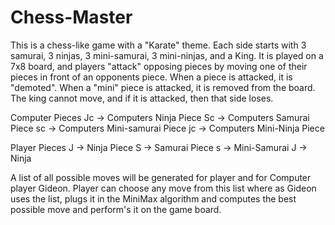 # Chess-Master

This is a chess-like game with a "Karate" theme.  Each side starts with 3 samurai, 3 ninjas, 3 mini-samurai, 3 mini-ninjas, and a King.  It is played on a 7x8 board, and players "attack" opposing pieces by moving one of their pieces in front of an opponents piece.  When a piece is attacked, it is "demoted".  When a "mini" piece is attacked, it is removed from the board.  The king cannot move, and if it is attacked, then that side loses.

Computer Pieces
Jc -> Computers Ninja Piece
Sc -> Computers Samurai Piece
sc -> Computers Mini-samurai Piece
jc -> Computers Mini-Ninja Piece

Player Pieces
J  -> Ninja Piece
S  -> Samurai Piece
s  -> Mini-Samurai
J  -> Ninja

A list of all possible moves will be generated for player and for Computer player Gideon.
Player can choose any move from this list where as Gideon uses the list, plugs it in the MiniMax algorithm and computes the best possible move and perform's it on the game board.
